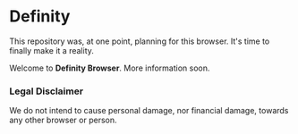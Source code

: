 # Definity
This repository was, at one point, planning for this browser. It's time to finally make it a reality.

Welcome to **Definity Browser**. More information soon.

### Legal Disclaimer
We do not intend to cause personal damage, nor financial damage, towards any other browser or person.
